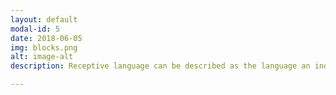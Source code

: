 ```yaml
---
layout: default
modal-id: 5
date: 2018-06-05
img: blocks.png
alt: image-alt
description: Receptive language can be described as the language an individual processes and understands. This can include identifying objects, understanding words or sentences, and following directions.  

---
```


